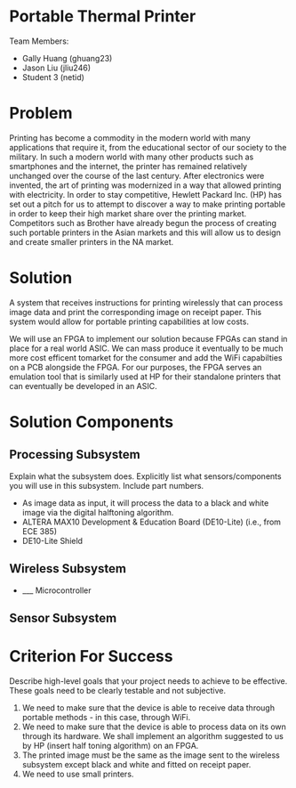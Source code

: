 
# Portable Thermal Printer

Team Members:
- Gally Huang (ghuang23)
- Jason Liu (jliu246)
- Student 3 (netid)

# Problem

Printing has become a commodity in the modern world with many applications that require it, from the educational sector of our society to the military. In such a modern world with many other products such as smartphones and the internet, the printer has remained relatively unchanged over the course of the last century. After electronics were invented, the art of printing was modernized in a way that allowed printing with electricity. In order to stay competitive, Hewlett Packard Inc. (HP) has set out a pitch for us to attempt to discover a way to make printing portable in order to keep their high market share over the printing market. Competitors such as Brother have already begun the process of creating such portable printers in the Asian markets and this will allow us to design and create smaller printers in the NA market. 

# Solution

A system that receives instructions for printing wirelessly that can process image data and print the corresponding image on receipt paper. This system would allow for portable printing capabilities at low costs.

We will use an FPGA to implement our solution because FPGAs can stand in place for a real world ASIC. We can mass produce it eventually to be much more cost efficent tomarket for the consumer and add the WiFi capabilties on a PCB alongside the FPGA. For our purposes, the FPGA serves an emulation tool that is similarly used at HP for their standalone printers that can eventually be developed in an ASIC. 

# Solution Components

## Processing Subsystem

Explain what the subsystem does.  Explicitly list what sensors/components you will use in this subsystem.  Include part numbers.

- As image data as input, it will process the data to a black and white image via the digital halftoning algorithm.
- ALTERA MAX10 Development & Education Board (DE10-Lite) (i.e., from ECE 385)
- DE10-Lite Shield

## Wireless Subsystem

- ___ Microcontroller

## Sensor Subsystem

# Criterion For Success

Describe high-level goals that your project needs to achieve to be effective.  These goals need to be clearly testable and not subjective.

1. We need to make sure that the device is able to receive data through portable methods - in this case, through WiFi. 
2. We need to make sure that the device is able to process data on its own through its hardware. We shall implement an algorithm suggested to us by HP (insert half toning algorithm) on an FPGA. 
3. The printed image must be the same as the image sent to the wireless subsystem except black and white and fitted on receipt paper.
4. We need to use small printers.